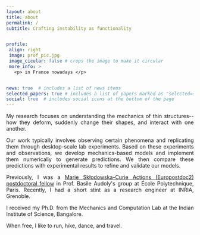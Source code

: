```yaml
---
layout: about
title: about
permalink: /
subtitle: Crafting instability as functionality


profile:
 align: right
 image: prof_pic.jpg
 image_cicular: false # crops the image to make it circular
 more_info: >
   <p> in France nowadays </p>


news: true  # includes a list of news items
selected_papers: true # includes a list of papers marked as "selected={true}"
social: true  # includes social icons at the bottom of the page
---
```

<p style='text-align: justify;'> My research focuses on understanding the mechanics of thin structures-- how they deform, suddenly change their shapes, and interact with one another.</p>

<p style='text-align: justify;'> Our work typically involves observing certain phenomena and replicating them through desktop-scale lab experiments. Based on these experiments and observations, we develop mechanics-based models and implement them numerically to generate predictions. We then compare these predictions with experimental results to refine and validate our models.</p>

<p style='text-align: justify;'> Previously, I was a <a href='https://postdoc2.eurotech-universities.eu/projects/arun-kumar/'>Marie Skłodowska-Curie Actions (Europostdoc2) postdoctoral fellow</a> in Prof. Basile Audoly's group at École Polytechnique, Paris. Recently, I had a short stint as a research engineer at INRIA, Grenoble. </p>

<p style='text-align: justify;'>I received my Ph.D. from the Mechanics and Computation Lab at the Indian Institute of Science, Bangalore. </p>

<p style='text-align: justify;'> When free, I like to run, hike, dance, and travel.</p>
